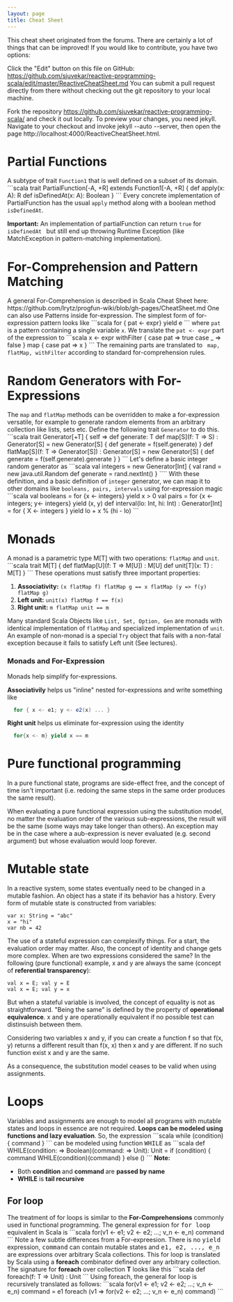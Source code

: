 ```yaml
---
layout: page
title: Cheat Sheet
---
```


This cheat sheet originated from the forums. There are certainly a lot of things that can be improved! If you would like to contribute, you have two options:

Click the "Edit" button on this file on GitHub:
https://github.com/sjuvekar/reactive-programming-scala/edit/master/ReactiveCheatSheet.md
You can submit a pull request directly from there without checking out the git repository to your local machine.

Fork the repository https://github.com/sjuvekar/reactive-programming-scala/ and check it out locally. To preview your changes, you need jekyll. Navigate to your checkout and invoke jekyll --auto --server, then open the page http://localhost:4000/ReactiveCheatSheet.html.


<h1>Partial Functions</h1>
A subtype of trait <code>Function1</code> that is well defined on a subset of its domain.
```scala
  trait PartialFunction[-A, +R] extends Function1[-A, +R] {
    def apply(x: A): R
    def isDefinedAt(x: A): Boolean
  }
```
Every concrete implementation of PartialFunction has the usual <code>apply</code> method along with a boolean method <code>isDefinedAt</code>.

<b>Important:</b> An implementation of partialFunction can return <code>true</code> for <code>isDefinedAt </code> but still end up throwing Runtime Exception (like MatchException in pattern-matching implementation).
<h1>For-Comprehension and Pattern Matching</h1>
A general For-Comprehension is described in Scala Cheat Sheet here: https://github.com/lrytz/progfun-wiki/blob/gh-pages/CheatSheet.md One can also use Patterns inside for-expression. The simplest form of for-expression pattern looks like
```scala
for { pat <- expr} yield e
```
where <code>pat</code> is a pattern containing a single variable <code>x</code>. We translate the <code>pat <- expr</code> part of the expression to
```scala
x <- expr withFilter {
    case pat => true
    case _ => false
  } map {
    case pat => x
  }
```
The remaining parts are translated to <code> map, flatMap, withFilter</code> according to standard for-comprehension rules.
<h1>Random Generators with For-Expressions</h1>
The <code>map</code> and <code>flatMap</code> methods can be overridden to make a for-expression versatile, for example to generate random elements from an arbitrary collection like lists, sets etc. Define the following trait <code>Generator</code> to do this.
```scala
trait Generator[+T] {
  self =>
  def generate: T
  def map[S](f: T => S) : Generator[S] = new Generator[S] {
    def generate = f(self.generate)
  }
  def flatMap[S](f: T => Generator[S]) : Generator[S] = new Generator[S] {
    def generate = f(self.generate).generate
  }
}
```
Let's define a basic integer random generator as 
```scala
val integers = new Generator[Int] {
  val rand = new java.util.Random
  def generate = rand.nextInt()
}
````
With these definition, and a basic definition of <code>integer</code> generator, we can map it to other domains like <code>booleans, pairs, intervals</code> using for-expression magic
```scala
val booleans = for {x <- integers} yield x > 0
val pairs = for {x <- integers; y<- integers} yield (x, y)
def interval(lo: Int, hi: Int) : Generator[Int] = for { X <- integers } yield lo + x % (hi - lo)
```
<h1>Monads</h1>
A monad is a parametric type M[T] with two operations: <code>flatMap</code> and <code>unit</code>. 
```scala
trait M[T] {
  def flatMap[U](f: T => M[U]) : M[U]
  def unit[T](x: T) : M[T]
}
```
These operations must satisfy three important properties:
<ol>
  <li><b>Associativity:</b> <code>(x flatMap f) flatMap g == x flatMap (y => f(y) flatMap g)</code></li>
  <li><b>Left unit:</b> <code>unit(x) flatMap f == f(x)</code></li>
  <li><b>Right unit:</b> <code>m flatMap unit == m</code></li>
</ol>
Many standard Scala Objects like <code>List, Set, Option, Gen</code> are monads with identical implementation of <code>flatMap</code> and specialized implementation of <code>unit</code>. An example of non-monad is a special <code>Try</code> object that fails with a non-fatal exception because it fails to satisfy Left unit (See lectures). 
<h3>Monads and For-Expression</h3>
Monads help simplify for-expressions. 

<b>Associativily</b> helps us "inline" nested for-expressions and write something like 
```scala  
  for { x <- e1; y <- e2(x) ... }
```
<b>Right unit</b> helps us eliminate for-expression using the identity 
```scala
  for{x <- m} yield x == m
```

<h1>Pure functional programming</h1>

In a pure functional state, programs are side-effect free, and the concept of time isn't important (i.e. redoing the same steps in the same order produces the same result).

When evaluating a pure functional expression using the substitution model, no matter the evaluation order of the various sub-expressions, the result will be the same (some ways may take longer than others). An exception may be in the case where a aub-expression is never evaluated (e.g. second argument) but whose evaluation would loop forever.

<h1>Mutable state</h1>

In a reactive system, some states eventually need to be changed in a mutable fashion. An object has a state if its behavior has a history. Every form of mutable state is constructed from variables:

    var x: String = "abc"
    x = "hi"
    var nb = 42

The use of a stateful expression can complexify things. For a start, the evaluation order may matter. Also, the concept of identity and change gets more complex. When are two expressions considered the same? In the following (pure functional) example, x and y are always the same (concept of <b>referential transparency</b>):

    val x = E; val y = E
    val x = E; val y = x

But when a stateful variable is involved, the concept of equality is not as straightforward. "Being the same" is defined by the property of <b>operational equivalence</b>. x and y are operationally equivalent if no possible test can distinsuish between them.

Considering two variables x and y, if you can create a function f so that f(x, y) returns a different result than f(x, x) then x and y are different. If no such function exist x and y are the same.

As a consequence, the substitution model ceases to be valid when using assignments.

<h1> Loops </h1>
Variables and assignments are enough to model all programs with mutable states and loops in essence are not required. <b>Loops can be modeled using functions and lazy evaluation</b>. So, the expression
```scala
    while (condition) { command }
```
can be modeled using function <tt>WHILE</tt> as
```scala
    def WHILE(condition: => Boolean)(command: => Unit): Unit = 
        if (condition) {
            command
            WHILE(condition)(command)
        }
        else ()
```
<b>Note:</b> 
<ul>
    <li> Both <b> condition </b> and <b> command </b> are <b> passed by name </b></li>
    <li> <b>WHILE</b> is <b>tail recursive</b></li>
</ul>
    

<h2>For loop</h2>
The treatment of for loops is similar to the <b>For-Comprehensions</b> commonly used in functional programming. The general expression for <tt>for loop</tt> equivalent in Scala is 
```scala
    for(v1 <- e1; v2 <- e2; ...; v_n <- e_n) command
```
Note a few subtle differences from a For-expreesion. There is no <tt>yield</tt> expression, <tt>command</tt> can contain mutable states and <tt>e1, e2, ..., e_n</tt> are expressions over arbitrary Scala collections. This for loop is translated by Scala using a <b>foreach</b> combinator defined over any arbitrary collection. The signature for <b>foreach</b> over collection <b>T</b> looks like this
```scala
def foreach(f: T => Unit) : Unit
```
Using foreach, the general for loop is recursively translated as follows:
```scala
    for(v1 <- e1; v2 <- e2; ...; v_n <- e_n) command = 
        e1 foreach (v1 => for(v2 <- e2; ...; v_n <- e_n) command)
```
